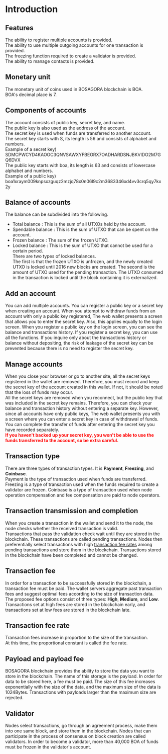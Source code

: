 # Introduction

## Features

The ability to register multiple accounts is provided.  
The ability to use multiple outgoing accounts for one transaction is provided.  
The freezing function required to create a validator is provided.  
The ability to manage contacts is provided.  

## Monetary unit

The monetary unit of coins used in BOSAGORA blockchain is BOA.  
BOA's decimal place is 7.

## Components of accounts

The account consists of public key, secret key, and name.  
The public key is also used as the address of the account.  
The secret key is used when funds are transferred to another account.  
The secret key starts with S, its length is 56 and consists of alphabet and numbers.  
Example of a secret key) SDMCPWCYD4KAOOC3QNVSAWXYFBEORX7OADHARDSNJBKVIDO2M7GQ6DVX  
The public key starts with boa, its length is 63 and consists of lowercase alphabet and numbers.  
Example of a public key) boa1xraym009knpsxzguqz2mzjq78x0n06l9c2m3683346xd4vv3crq5qy7kx2y  

## Balance of accounts

The balance can be subdivided into the following.  

* Total balance : This is the sum of all UTXOs held by the account.  
* Spendable balance : This is the sum of UTXO that can be spent on the account.  
* Frozen balance : The sum of the frozen UTXO.  
* Locked balance : This is the sum of UTXO that cannot be used for a certain period.  
There are two types of locked balances.  
The first is that the frozen UTXO is unfrozen, 
and the newly created UTXO is locked until 2016 new blocks are created. 
The second is the amount of UTXO used for the pending transaction. 
The UTXO consumed in the transaction is locked until the block containing it is externalized.

## Add an account

You can add multiple accounts. 
You can register a public key or a secret key when creating an account. 
When you attempt to withdraw funds from an account with only a public key registered, 
The web wallet presents a screen that allows you to enter the secret key. 
Also, this applies equally to the login screen.
When you register a public key on the login screen, 
you can see the balance and transactions history. 
If you register a secret key, you can use all the functions. 
If you inquire only about the transactions history or balance without depositing, 
the risk of leakage of the secret key can be prevented because there is no need to register the secret key.

## Manage accounts

When you close your browser or go to another site, all the secret keys registered in the wallet are removed. 
Therefore, you must record and keep the secret key of the account created in this wallet. 
If not, it should be noted that the loss of funds may occur.  
All the secret keys are removed when you reconnect, 
but the public key that was included in the secret key remains. 
Therefore, you can check your balance and transaction history without entering a separate key. 
However, since all accounts have only public keys, 
The web wallet presents you with a screen where you can enter a secret key in case of withdrawal of funds. 
You can complete the transfer of funds after entering the secret key you have recorded separately.  
<span style="color:red">**If you haven't backed up your secret key, you won't be able to use the funds transferred to the account, so be extra careful.**</span>

## Transaction type

There are three types of transaction types. It is **Payment**, **Freezing**, and **Coinbase**.   
Payment is the type of transaction used when funds are transferred. 
Freezing is a type of transaction used when the funds required to create a validator are frozen. 
Coinbase is a type of transaction used when node operation compensation and fee compensation are paid to node operators.

## Transaction transmission and completion

When you create a transaction in the wallet and send it to the node, the node checks whether the received transaction is valid.  
Transactions that pass the validation check wait until they are stored in the blockchain. 
These transactions are called pending transactions. 
Nodes then preferentially select transactions with high 
[transaction fee rates](#transaction-fee-rate) among pending transactions and store them in the blockchain. 
Transactions stored in the blockchain have been completed and cannot be changed.

## Transaction fee

In order for a transaction to be successfully stored in the blockchain, a transaction fee must be paid.
The wallet servers aggregate past transaction fees and suggest optimal fees according to the size of transaction data.  
The proposed fee options consist of three types: **High**, **Medium**, and **Low**.  
Transactions set at high fees are stored in the blockchain early, and transactions set at low fees are stored in the blockchain late.

## Transaction fee rate

Transaction fees increase in proportion to the size of the transaction.  
At this time, the proportional constant is called the fee rate.  

## Payload and payload fee

BOSAGORA blockchain provides the ability to store the data you want to store in the blockchain. 
The name of this storage is the payload. In order for data to be stored here, a fee must be paid. 
The size of this fee increases exponentially with the size of the data, 
and the maximum size of the data is 1024Bytes. 
Transactions with payloads larger than the maximum size are rejected.

## Validator

Nodes select transactions, go through an agreement process, 
make them into one same block, and store them in the blockchain. 
Nodes that can participate in the process of consensus on block creation are called validators. 
In order to become a validator, more than 40,000 BOA of funds must be frozen in the validator's account.
